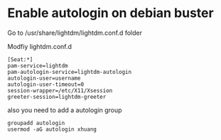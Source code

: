 # Enable autologin on debian buster

Go to  /usr/share/lightdm/lightdm.conf.d folder

Modfiy lightdm.conf.d

```text
[Seat:*]
pam-service=lightdm
pam-autologin-service=lightdm-autologin
autologin-user=username
autologin-user-timeout=0
session-wrapper=/etc/X11/Xsession
greeter-session=lightdm-greeter
```

also you need to add a autologin group

```text
groupadd autologin
usermod -aG autologin xhuang
```

